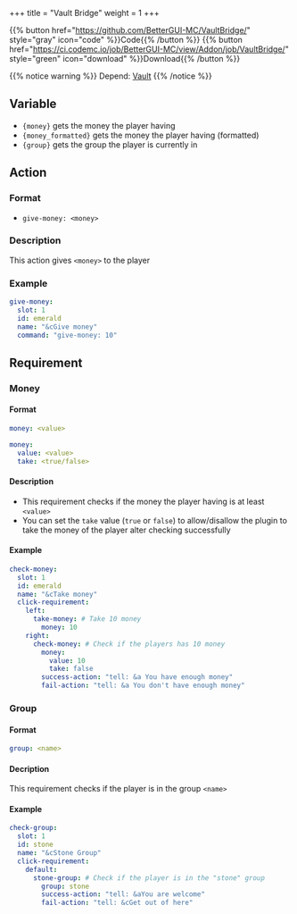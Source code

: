 +++
title = "Vault Bridge"
weight = 1
+++

{{% button href="https://github.com/BetterGUI-MC/VaultBridge/" style="gray" icon="code" %}}Code{{% /button %}} {{% button href="https://ci.codemc.io/job/BetterGUI-MC/view/Addon/job/VaultBridge/" style="green" icon="download" %}}Download{{% /button %}}

{{% notice warning %}}
Depend: [Vault](https://www.spigotmc.org/resources/vault.34315/)
{{% /notice %}}

## Variable
* `{money}` gets the money the player having
* `{money_formatted}` gets the money the player having (formatted)
* `{group}` gets the group the player is currently in

## Action

### Format
* `give-money: <money>`

### Description
This action gives `<money>` to the player

### Example
```yaml
give-money:
  slot: 1
  id: emerald
  name: "&cGive money"
  command: "give-money: 10"
```

## Requirement

### Money

#### Format
```yaml
money: <value>
```
```yaml
money:
  value: <value>
  take: <true/false>
```

#### Description
* This requirement checks if the money the player having is at least `<value>`
* You can set the `take` value (`true` or `false`) to allow/disallow the plugin to take the money of the player alter checking successfully

#### Example
```yaml
check-money:
  slot: 1
  id: emerald
  name: "&cTake money"
  click-requirement:
    left:
      take-money: # Take 10 money
        money: 10
    right:
      check-money: # Check if the players has 10 money
        money:
          value: 10
          take: false
        success-action: "tell: &a You have enough money"
        fail-action: "tell: &a You don't have enough money"
```

### Group

#### Format
```yaml
group: <name>
```

#### Decription
This requirement checks if the player is in the group `<name>`

#### Example
```yaml
check-group:
  slot: 1
  id: stone
  name: "&cStone Group"
  click-requirement:
    default:
      stone-group: # Check if the player is in the "stone" group
        group: stone
        success-action: "tell: &aYou are welcome"
        fail-action: "tell: &cGet out of here"
```
